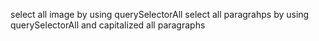 select all image by using querySelectorAll
select all paragrahps by using querySelectorAll and capitalized all paragraphs
